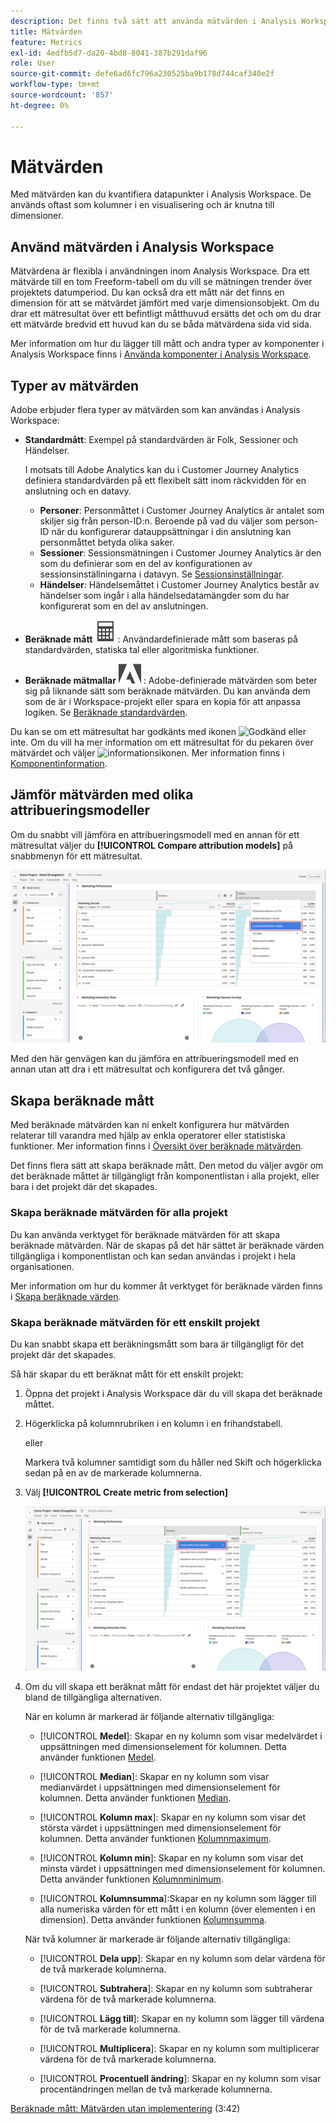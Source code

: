 ```yaml
---
description: Det finns två sätt att använda mätvärden i Analysis Workspace.
title: Mätvärden
feature: Metrics
exl-id: 4edfb5d7-da20-4bd8-8041-387b291daf96
role: User
source-git-commit: defe6ad6fc796a230525ba9b178d744caf340e2f
workflow-type: tm+mt
source-wordcount: '857'
ht-degree: 0%

---
```


# Mätvärden

Med mätvärden kan du kvantifiera datapunkter i Analysis Workspace. De används oftast som kolumner i en visualisering och är knutna till dimensioner.

## Använd mätvärden i Analysis Workspace

Mätvärdena är flexibla i användningen inom Analysis Workspace. Dra ett mätvärde till en tom Freeform-tabell om du vill se mätningen trender över projektets datumperiod. Du kan också dra ett mått när det finns en dimension för att se mätvärdet jämfört med varje dimensionsobjekt. Om du drar ett mätresultat över ett befintligt måtthuvud ersätts det och om du drar ett mätvärde bredvid ett huvud kan du se båda mätvärdena sida vid sida.

Mer information om hur du lägger till mått och andra typer av komponenter i Analysis Workspace finns i [Använda komponenter i Analysis Workspace](/help/components/use-components-in-workspace.md).


## Typer av mätvärden

Adobe erbjuder flera typer av mätvärden som kan användas i Analysis Workspace:


* **Standardmått**: Exempel på standardvärden är Folk, Sessioner och Händelser.

  I motsats till Adobe Analytics kan du i Customer Journey Analytics definiera standardvärden på ett flexibelt sätt inom räckvidden för en anslutning och en datavy.

   * **Personer**: Personmåttet i Customer Journey Analytics är antalet som skiljer sig från person-ID:n. Beroende på vad du väljer som person-ID när du konfigurerar datauppsättningar i din anslutning kan personmåttet betyda olika saker.
   * **Sessioner**: Sessionsmätningen i Customer Journey Analytics är den som du definierar som en del av konfigurationen av sessionsinställningarna i datavyn. Se [Sessionsinställningar](/help/data-views/session-settings.md).
   * **Händelser**: Händelsemåttet i Customer Journey Analytics består av händelser som ingår i alla händelsedatamängder som du har konfigurerat som en del av anslutningen.

* **Beräknade mått** ![Beräkna](/help/assets/icons/Calculator.svg): Användardefinierade mått som baseras på standardvärden, statiska tal eller algoritmiska funktioner.

* **Beräknade mätmallar** ![AdobeLogoSmall](/help/assets/icons/AdobeLogoSmall.svg) : Adobe-definierade mätvärden som beter sig på liknande sätt som beräknade mätvärden. Du kan använda dem som de är i Workspace-projekt eller spara en kopia för att anpassa logiken. Se [Beräknade standardvärden](calc-metrics/cm-workflow/../default-calcmetrics.md).

Du kan se om ett mätresultat har godkänts med ikonen ![Godkänd](https://spectrum.adobe.com/static/icons/ui_18/CheckmarkSize100.svg) eller inte. Om du vill ha mer information om ett mätresultat för du pekaren över mätvärdet och väljer ![informationsikonen](https://spectrum.adobe.com/static/icons/workflow_18/Smock_InfoOutline_18_N.svg). Mer information finns i [Komponentinformation](use-components-in-workspace.md#component-info).

## Jämför mätvärden med olika attribueringsmodeller

Om du snabbt vill jämföra en attribueringsmodell med en annan för ett mätresultat väljer du **[!UICONTROL Compare attribution models]** på snabbmenyn för ett mätresultat.

![Workspace-panelen markerar Jämför attribueringsmodeller](assets/compare-attribution.png)

Med den här genvägen kan du jämföra en attribueringsmodell med en annan utan att dra i ett mätresultat och konfigurera det två gånger.

## Skapa beräknade mått

Med beräknade mätvärden kan ni enkelt konfigurera hur mätvärden relaterar till varandra med hjälp av enkla operatorer eller statistiska funktioner. Mer information finns i [Översikt över beräknade mätvärden](/help/components/calc-metrics/calc-metr-overview.md).

Det finns flera sätt att skapa beräknade mått. Den metod du väljer avgör om det beräknade måttet är tillgängligt från komponentlistan i alla projekt, eller bara i det projekt där det skapades.

### Skapa beräknade mätvärden för alla projekt

Du kan använda verktyget för beräknade mätvärden för att skapa beräknade mätvärden. När de skapas på det här sättet är beräknade värden tillgängliga i komponentlistan och kan sedan användas i projekt i hela organisationen.

Mer information om hur du kommer åt verktyget för beräknade värden finns i [Skapa beräknade värden](/help/components/calc-metrics/cm-workflow/cm-workflow.md).

### Skapa beräknade mätvärden för ett enskilt projekt

Du kan snabbt skapa ett beräkningsmått som bara är tillgängligt för det projekt där det skapades.

Så här skapar du ett beräknat mått för ett enskilt projekt:

1. Öppna det projekt i Analysis Workspace där du vill skapa det beräknade måttet.

1. Högerklicka på kolumnrubriken i en kolumn i en frihandstabell.

   eller

   Markera två kolumner samtidigt som du håller ned Skift och högerklicka sedan på en av de markerade kolumnerna.

1. Välj **[!UICONTROL Create metric from selection]**

   ![Markering av panelen Workspace Skapa från markering](assets/create-metric-from-selection.png)

1. Om du vill skapa ett beräknat mått för endast det här projektet väljer du bland de tillgängliga alternativen.

   När en kolumn är markerad är följande alternativ tillgängliga:

   * [!UICONTROL **Medel**]: Skapar en ny kolumn som visar medelvärdet i uppsättningen med dimensionselement för kolumnen. Detta använder funktionen [Medel](/help/components/calc-metrics/cm-functions.md#mean).

   * [!UICONTROL **Median**]: Skapar en ny kolumn som visar medianvärdet i uppsättningen med dimensionselement för kolumnen. Detta använder funktionen [Median](/help/components/calc-metrics/cm-functions.md#median).

   * [!UICONTROL **Kolumn max**]: Skapar en ny kolumn som visar det största värdet i uppsättningen med dimensionselement för kolumnen. Detta använder funktionen [Kolumnmaximum](/help/components/calc-metrics/cm-functions.md#column-maximum).

   * [!UICONTROL **Kolumn min**]: Skapar en ny kolumn som visar det minsta värdet i uppsättningen med dimensionselement för kolumnen. Detta använder funktionen [Kolumnminimum](/help/components/calc-metrics/cm-functions.md#column-minimum).

   * [!UICONTROL **Kolumnsumma**]:Skapar en ny kolumn som lägger till alla numeriska värden för ett mått i en kolumn (över elementen i en dimension). Detta använder funktionen [Kolumnsumma](/help/components/calc-metrics/cm-functions.md#column-sum).

   När två kolumner är markerade är följande alternativ tillgängliga:

   * [!UICONTROL **Dela upp**]: Skapar en ny kolumn som delar värdena för de två markerade kolumnerna.

   * [!UICONTROL **Subtrahera**]: Skapar en ny kolumn som subtraherar värdena för de två markerade kolumnerna.

   * [!UICONTROL **Lägg till**]: Skapar en ny kolumn som lägger till värdena för de två markerade kolumnerna.

   * [!UICONTROL **Multiplicera**]: Skapar en ny kolumn som multiplicerar värdena för de två markerade kolumnerna.

   * [!UICONTROL **Procentuell ändring**]: Skapar en ny kolumn som visar procentändringen mellan de två markerade kolumnerna.

[Beräknade mått: Mätvärden utan implementering](https://experienceleague.adobe.com/docs/analytics-learn/tutorials/components/calculated-metrics/calculated-metrics-implementationless-metrics.html?lang=sv-SE) (3:42)


